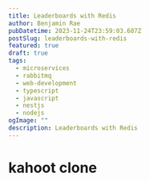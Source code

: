 ```yaml
---
title: Leaderboards with Redis
author: Benjamin Rae
pubDatetime: 2023-11-24T23:59:03.607Z
postSlug: leaderboards-with-redis
featured: true
draft: true
tags:
  - microservices
  - rabbitmq
  - web-development
  - typescript
  - javascript
  - nestjs
  - nodejs
ogImage: ""
description: Leaderboards with Redis
---
```


# kahoot clone
